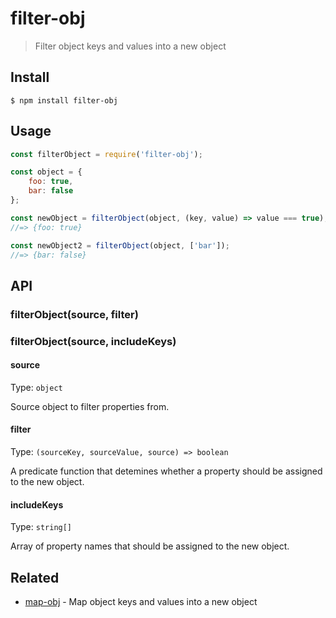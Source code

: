 # filter-obj

> Filter object keys and values into a new object


## Install

```
$ npm install filter-obj
```


## Usage

```js
const filterObject = require('filter-obj');

const object = {
	foo: true,
	bar: false
};

const newObject = filterObject(object, (key, value) => value === true);
//=> {foo: true}

const newObject2 = filterObject(object, ['bar']);
//=> {bar: false}
```


## API

### filterObject(source, filter)
### filterObject(source, includeKeys)

#### source

Type: `object`

Source object to filter properties from.

#### filter

Type: `(sourceKey, sourceValue, source) => boolean`

A predicate function that detemines whether a property should be assigned to the new object.

#### includeKeys

Type: `string[]`

Array of property names that should be assigned to the new object.


## Related

- [map-obj](https://github.com/sindresorhus/map-obj) - Map object keys and values into a new object

